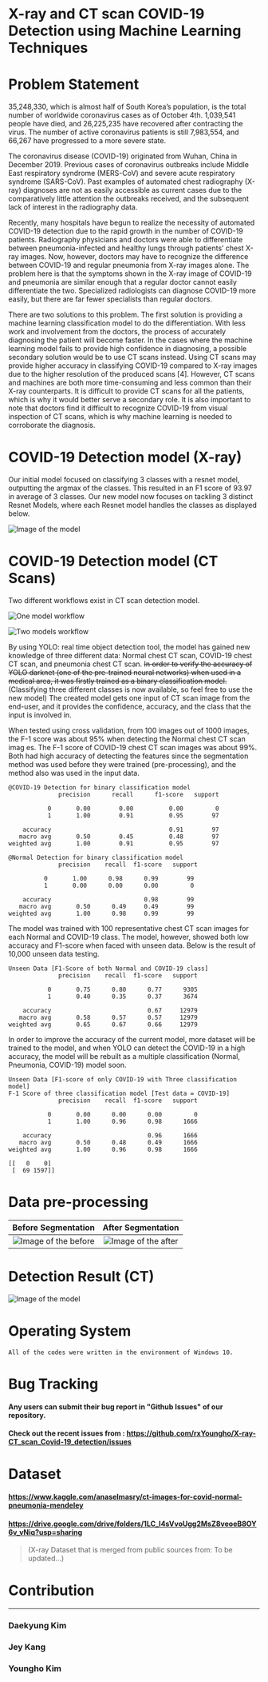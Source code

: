 # X-ray and CT scan COVID-19 Detection using Machine Learning Techniques

# Problem Statement

  35,248,330, which is almost half of South Korea’s population, is the total number of worldwide coronavirus cases as of October 4th. 1,039,541 people have died, and 26,225,235 have recovered after contracting the virus. The number of active coronavirus patients is still 7,983,554, and 66,267 have progressed to a more severe state. 

  The coronavirus disease (COVID-19) originated from Wuhan, China in December 2019. Previous cases of coronavirus outbreaks include Middle East respiratory syndrome (MERS-CoV) and severe acute respiratory syndrome (SARS-CoV). Past examples of automated chest radiography (X-ray) diagnoses are not as easily accessible as current cases due to the comparatively little attention the outbreaks received, and the subsequent lack of interest in the radiography data.

  Recently, many hospitals have begun to realize the necessity of automated COVID-19 detection due to the rapid growth in the number of COVID-19 patients. Radiography physicians and doctors were able to differentiate between pneumonia-infected and healthy lungs through patients’ chest X-ray images. Now, however, doctors may have to recognize the difference between COVID-19 and regular pneumonia from X-ray images alone. The problem here is that the symptoms shown in the X-ray image of COVID-19 and pneumonia are similar enough that a regular doctor cannot easily differentiate the two. Specialized radiologists can diagnose COVID-19 more easily, but there are far fewer specialists than regular doctors.

  There are two solutions to this problem. The first solution is providing a machine learning classification model to do the differentiation. With less work and involvement from the doctors, the process of accurately diagnosing the patient will become faster. In the cases where the machine learning model fails to provide high confidence in diagnosing, a possible secondary solution would be to use CT scans instead. Using CT scans may provide higher accuracy in classifying COVID-19 compared to X-ray images due to the higher resolution of the produced scans [4]. However, CT scans and machines are both more time-consuming and less common than their X-ray counterparts. It is difficult to provide CT scans for all the patients, which is why it would better serve a secondary role. It is also important to note that doctors find it difficult to recognize COVID-19 from visual inspection of CT scans, which is why machine learning is needed to corroborate the diagnosis.

# COVID-19 Detection model (X-ray)

  Our initial model focused on classifying 3 classes with a resnet model, outputting the argmax of the classes. This resulted in an F1 score of 93.97 in average of 3 classes. Our new model now focuses on tackling 3 distinct Resnet Models, where each Resnet model handles the classes as displayed below.

![Image of the model](https://github.com/rxYoungho/X-ray-CT_scan_Covid-19_detection/blob/master/img/resnet.png)

# COVID-19 Detection model (CT Scans)

  Two different workflows exist in CT scan detection model.
 
 ![One model workflow](https://github.com/rxYoungho/X-ray-CT_scan_Covid-19_detection/blob/master/img/CT_one_model.png)
 
 ![Two models workflow](https://github.com/rxYoungho/X-ray-CT_scan_Covid-19_detection/blob/master/img/CT_two_model.PNG)
 
By using YOLO: real time object detection tool, the model has gained new knowledge of three different data: Normal chest CT scan, COVID-19 chest CT scan, and pneumonia chest CT scan. ~~In order to verify the accuracy of YOLO darknet (one of the pre-trained neural networks) when used in a medical area, it was firstly trained as a binary classification model.~~ (Classifying three different classes is now available, so feel free to use the new model) The created model gets one input of CT scan image from the end-user, and it provides the confidence, accuracy, and the class that the input is involved in. 
  
  When tested using cross validation, from 100 images out of 1000 images, the F-1 score was about 95% when detecting the Normal chest CT scan imag	es. The F-1 score of COVID-19 chest CT scan images was about 99%. Both had high accuracy of detecting the features since the segmentation method was used before they were trained (pre-processing), and the method also was used in the input data.
```
@COVID-19 Detection for binary classification model
              precision      recall      f1-score   support

           0       0.00        0.00          0.00         0
           1       1.00        0.91          0.95        97

    accuracy                                 0.91        97
   macro avg       0.50        0.45          0.48        97
weighted avg       1.00        0.91          0.95        97

@Normal Detection for binary classification model
              precision    recall  f1-score   support

          0       1.00      0.98      0.99        99
          1       0.00      0.00      0.00         0

    accuracy                          0.98        99
   macro avg       0.50      0.49     0.49        99
weighted avg       1.00      0.98     0.99        99

```

  The model was trained with 100 representative chest CT scan images for each Normal and COVID-19 class. The model, however, showed both low accuracy and F1-score when faced with unseen data. Below is the result of 10,000 unseen data testing.

```
Unseen Data [F1-Score of both Normal and COVID-19 class] 
              precision    recall  f1-score   support

           0       0.75      0.80      0.77      9305
           1       0.40      0.35      0.37      3674

    accuracy                           0.67     12979
   macro avg       0.58      0.57      0.57     12979
weighted avg       0.65      0.67      0.66     12979

```
  In order to improve the accuracy of the current model, more dataset will be trained to the model, and when YOLO can detect the COVID-19 in a high accuracy, the model will be rebuilt as a multiple classification (Normal, Pneumonia, COVID-19) model soon.

```
Unseen Data [F1-score of only COVID-19 with Three classification model]
F-1 Score of three classification model [Test data = COVID-19]
              precision    recall  f1-score   support

           0       0.00      0.00      0.00         0
           1       1.00      0.96      0.98      1666

    accuracy                           0.96      1666
   macro avg       0.50      0.48      0.49      1666
weighted avg       1.00      0.96      0.98      1666

[[   0    0]
 [  69 1597]]
```

# Data pre-processing

Before Segmentation             |  After Segmentation
:-------------------------:|:-------------------------:
![Image of the before](https://github.com/rxYoungho/X-ray-CT_scan_Covid-19_detection/blob/master/img/before.png)  |  ![Image of the after](https://github.com/rxYoungho/X-ray-CT_scan_Covid-19_detection/blob/master/img/after.png)


# Detection Result (CT)
![Image of the model](https://github.com/rxYoungho/X-ray-CT_scan_Covid-19_detection/blob/master/img/normal_test.png)

  

# Operating System
```
All of the codes were written in the environment of Windows 10.
```

# Bug Tracking

#### Any users can submit their bug report in "Github Issues" of our repository. 
#### Check out the recent issues from : https://github.com/rxYoungho/X-ray-CT_scan_Covid-19_detection/issues

# Dataset

#### https://www.kaggle.com/anaselmasry/ct-images-for-covid-normal-pneumonia-mendeley
#### https://drive.google.com/drive/folders/1LC_l4sVvoUgg2MsZ8veoeB8OY6v_vNiq?usp=sharing 
>(X-ray Dataset that is merged from public sources from: To be updated...)
# Contribution
-------------------
### Daekyung Kim
###	Jey Kang
###	Youngho Kim


